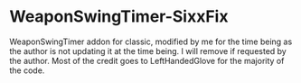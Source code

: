 # WeaponSwingTimer-SixxFix
WeaponSwingTimer addon for classic, modified by me for the time being as the author is not updating it at the time being. I will remove if requested by the author. Most of the credit goes to LeftHandedGlove for the majority of the code.
